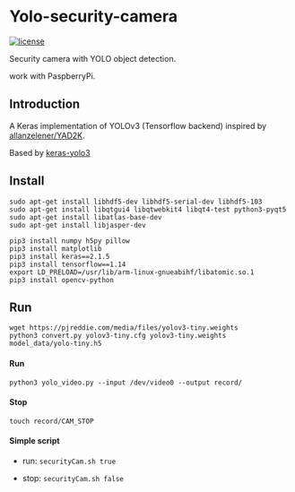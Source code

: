 # Yolo-security-camera

[![license](https://img.shields.io/github/license/mashape/apistatus.svg)](LICENSE)

Security camera with YOLO object detection.

work with PaspberryPi.

## Introduction

A Keras implementation of YOLOv3 (Tensorflow backend) inspired by [allanzelener/YAD2K](https://github.com/allanzelener/YAD2K).

Based by [keras-yolo3](https://github.com/qqwweee/keras-yolo3)

## Install

```
sudo apt-get install libhdf5-dev libhdf5-serial-dev libhdf5-103
sudo apt-get install libqtgui4 libqtwebkit4 libqt4-test python3-pyqt5
sudo apt-get install libatlas-base-dev
sudo apt-get install libjasper-dev

pip3 install numpy h5py pillow
pip3 install matplotlib
pip3 install keras==2.1.5
pip3 install tensorflow==1.14
export LD_PRELOAD=/usr/lib/arm-linux-gnueabihf/libatomic.so.1
pip3 install opencv-python 
```

## Run

```
wget https://pjreddie.com/media/files/yolov3-tiny.weights
python3 convert.py yolov3-tiny.cfg yolov3-tiny.weights model_data/yolo-tiny.h5
```

#### Run
`python3 yolo_video.py --input /dev/video0 --output record/`

#### Stop
`touch record/CAM_STOP`

#### Simple script

* run: `securityCam.sh true`

* stop: `securityCam.sh false`
